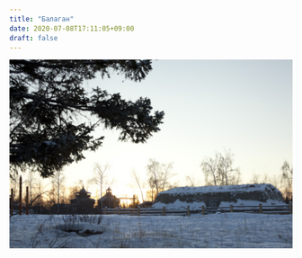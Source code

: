 ```yaml
---
title: "Балаган"
date: 2020-07-08T17:11:05+09:00
draft: false
---
```

![balagan](6C8DC4F4-A520-4A56-B6C2-72B90E0F5AD8_1_105_c.jpeg)